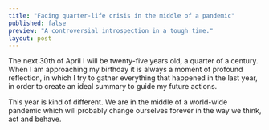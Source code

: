 ```yaml
---
title: "Facing quarter-life crisis in the middle of a pandemic"
published: false
preview: "A controversial introspection in a tough time."
layout: post
---
```


<p>
The next 30th of April I will be twenty-five years old, a quarter of a century.<br>
When I am approaching my birthday it is always a moment of profound reflection, in which I try to gather everything that happened in the last year, in order to create an ideal summary to guide my future actions.
</p>

<p>
This year is kind of different. We are in the middle of a world-wide pandemic which will probably change ourselves forever in the way we think, act and behave.
</p>